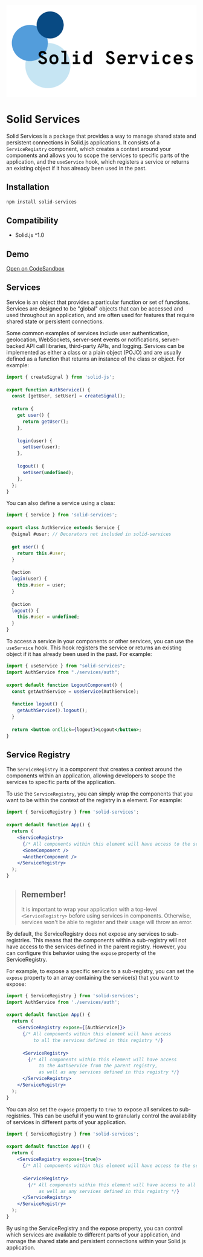 <p align="center">
  <img src="https://raw.githubusercontent.com/exelord/solid-services/main/logo.png" alt="Solid Services logo" />
</p>

# Solid Services

Solid Services is a package that provides a way to manage shared state and persistent connections in Solid.js applications. It consists of a `ServiceRegistry` component, which creates a context around your components and allows you to scope the services to specific parts of the application, and the `useService` hook, which registers a service or returns an existing object if it has already been used in the past.

## Installation

```sh
npm install solid-services
```

## Compatibility

- Solid.js ^1.0

## Demo

[Open on CodeSandbox](https://codesandbox.io/s/solid-services-uqlnw)

## Services

Service is an object that provides a particular function or set of functions. Services are designed to be "global" objects that can be accessed and used throughout an application, and are often used for features that require shared state or persistent connections.

Some common examples of services include user authentication, geolocation, WebSockets, server-sent events or notifications, server-backed API call libraries, third-party APIs, and logging. Services can be implemented as either a class or a plain object (POJO) and are usually defined as a function that returns an instance of the class or object. For example:

```js
import { createSignal } from 'solid-js';

export function AuthService() {
  const [getUser, setUser] = createSignal();

  return {
    get user() {
      return getUser();
    },

    login(user) {
      setUser(user);
    },

    logout() {
      setUser(undefined);
    },
  };
}
```

You can also define a service using a class:

```js
import { Service } from 'solid-services';

export class AuthService extends Service {
  @signal #user; // Decorators not included in solid-services

  get user() {
    return this.#user;
  }

  @action
  login(user) {
    this.#user = user;
  }

  @action
  logout() {
    this.#user = undefined;
  }
}
```

To access a service in your components or other services, you can use the `useService` hook. This hook registers the service or returns an existing object if it has already been used in the past. For example:

```jsx
import { useService } from "solid-services";
import AuthService from "./services/auth";

export default function LogoutComponent() {
  const getAuthService = useService(AuthService);

  function logout() {
    getAuthService().logout();
  }

  return <button onClick={logout}>Logout</button>;
}
```

## Service Registry

The `ServiceRegistry` is a component that creates a context around the components within an application, allowing developers to scope the services to specific parts of the application.

To use the `ServiceRegistry`, you can simply wrap the components that you want to be within the context of the registry in a <ServiceRegistry> element. For example:

```jsx
import { ServiceRegistry } from 'solid-services';

export default function App() {
  return (
    <ServiceRegistry>
      {/* All components within this element will have access to the services defined in this registry */}
      <SomeComponent />
      <AnotherComponent />
    </ServiceRegistry>
  );
}
```

> ## **Remember!**
>
> It is important to wrap your application with a top-level `<ServiceRegistry>` before using services in components. Otherwise, services won't be able to register and their usage will throw an error.

By default, the ServiceRegistry does not expose any services to sub-registries. This means that the components within a sub-registry will not have access to the services defined in the parent registry. However, you can configure this behavior using the `expose` property of the ServiceRegistry.

For example, to expose a specific service to a sub-registry, you can set the `expose` property to an array containing the service(s) that you want to expose:

```jsx
import { ServiceRegistry } from 'solid-services';
import AuthService from './services/auth';

export default function App() {
  return (
    <ServiceRegistry expose={[AuthService]}>
      {/* All components within this element will have access
          to all the services defined in this registry */}
      
      <ServiceRegistry>
        {/* All components within this element will have access
            to the AuthService from the parent registry,
            as well as any services defined in this registry */}
      </ServiceRegistry>
    </ServiceRegistry>
  );
}
```

You can also set the `expose` property to `true` to expose all services to sub-registries. This can be useful if you want to granularly control the availability of services in different parts of your application.

```jsx
import { ServiceRegistry } from 'solid-services';

export default function App() {
  return (
    <ServiceRegistry expose={true}>
      {/* All components within this element will have access to the services defined in this registry */}
      
      <ServiceRegistry>
        {/* All components within this element will have access to all services from the parent registry,
            as well as any services defined in this registry */}
      </ServiceRegistry>
    </ServiceRegistry>
  );
}
```

By using the ServiceRegistry and the expose property, you can control which services are available to different parts of your application, and manage the shared state and persistent connections within your Solid.js application.

